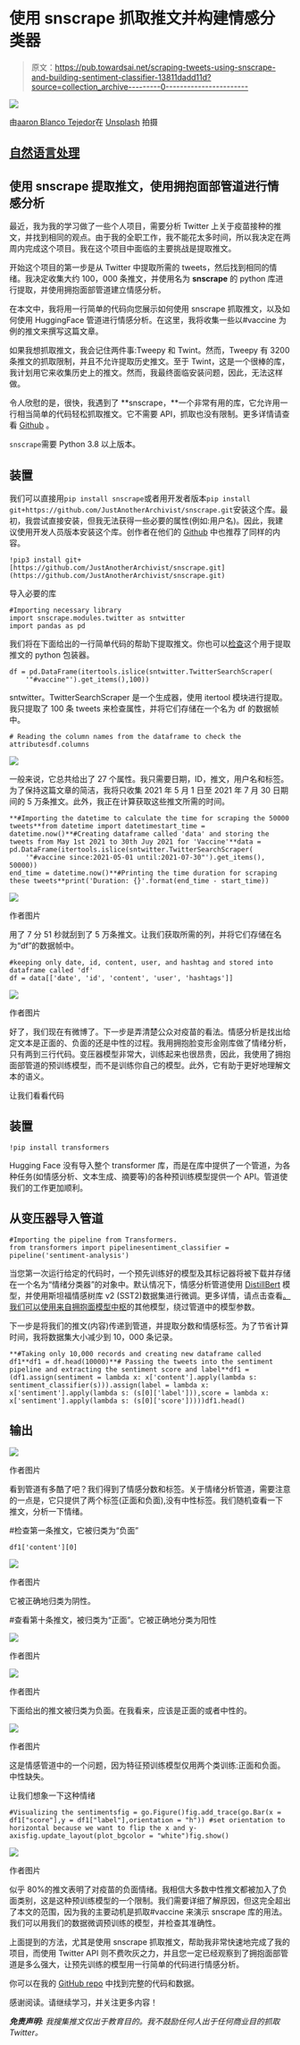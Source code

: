 # 使用 snscrape 抓取推文并构建情感分类器

> 原文：<https://pub.towardsai.net/scraping-tweets-using-snscrape-and-building-sentiment-classifier-13811dadd11d?source=collection_archive---------0----------------------->

![](img/8b8ba65123ac4751ceafbc69f247217e.png)

由[aaron Blanco Tejedor](https://unsplash.com/@innernature?utm_source=unsplash&utm_medium=referral&utm_content=creditCopyText)在 [Unsplash](https://unsplash.com/s/photos/sentiment?utm_source=unsplash&utm_medium=referral&utm_content=creditCopyText) 拍摄

## [自然语言处理](https://towardsai.net/p/category/nlp)

## 使用 snscrape 提取推文，使用拥抱面部管道进行情感分析

最近，我为我的学习做了一些个人项目，需要分析 Twitter 上关于疫苗接种的推文，并找到相同的观点。由于我的全职工作，我不能花太多时间，所以我决定在两周内完成这个项目。我在这个项目中面临的主要挑战是提取推文。

开始这个项目的第一步是从 Twitter 中提取所需的 tweets，然后找到相同的情绪。我决定收集大约 100，000 条推文，并使用名为 **snscrape** 的 python 库进行提取，并使用拥抱面部管道建立情感分析。

在本文中，我将用一行简单的代码向您展示如何使用 snscrape 抓取推文，以及如何使用 HuggingFace 管道进行情感分析。在这里，我将收集一些以#vaccine 为例的推文来撰写这篇文章。

如果我想抓取推文，我会记住两件事:Tweepy 和 Twint。然而，Tweepy 有 3200 条推文的抓取限制，并且不允许提取历史推文。至于 Twint，这是一个很棒的库，我计划用它来收集历史上的推文。然而，我最终面临安装问题，因此，无法这样做。

令人欣慰的是，很快，我遇到了 **snscrape，**一个非常有用的库，它允许用一行相当简单的代码轻松抓取推文。它不需要 API，抓取也没有限制。更多详情请查看 [Github](https://github.com/JustAnotherArchivist/snscrape) 。

`snscrape`需要 Python 3.8 以上版本。

## 装置

我们可以直接用`pip install snscrape`或者用开发者版本`pip install git+https://github.com/JustAnotherArchivist/snscrape.git`安装这个库。最初，我尝试直接安装，但我无法获得一些必要的属性(例如:用户名)。因此，我建议使用开发人员版本安装这个库。创作者在他们的 [Github](https://github.com/JustAnotherArchivist/snscrape) 中也推荐了同样的内容。

```
!pip3 install git+[https://github.com/JustAnotherArchivist/snscrape.git](https://github.com/JustAnotherArchivist/snscrape.git)
```

导入必要的库

```
#Importing necessary library
import snscrape.modules.twitter as sntwitter
import pandas as pd
```

我们将在下面给出的一行简单代码的帮助下提取推文。你也可以[检查](https://github.com/MartinBeckUT/TwitterScraper/blob/master/snscrape/python-wrapper/snscrape-python-wrapper.ipynb)这个用于提取推文的 python 包装器。

```
df = pd.DataFrame(itertools.islice(sntwitter.TwitterSearchScraper(
    '"#vaccine"').get_items(),100))
```

sntwitter。TwitterSearchScraper 是一个生成器，使用 itertool 模块进行提取。我只提取了 100 条 tweets 来检查属性，并将它们存储在一个名为 df 的数据帧中。

```
# Reading the column names from the dataframe to check the attributesdf.columns
```

![](img/ccf5ce99e7f17c3e5b00fa7c93d4b668.png)

一般来说，它总共给出了 27 个属性。我只需要日期，ID，推文，用户名和标签。为了保持这篇文章的简洁，我将只收集 2021 年 5 月 1 日至 2021 年 7 月 30 日期间的 5 万条推文。此外，我正在计算获取这些推文所需的时间。

```
**#Importing the datetime to calculate the time for scraping the 50000 tweets**from datetime import datetimestart_time = datetime.now()**#Creating dataframe called 'data' and storing the tweets from May 1st 2021 to 30th Juy 2021 for 'Vaccine'**data = pd.DataFrame(itertools.islice(sntwitter.TwitterSearchScraper(
    '"#vaccine since:2021-05-01 until:2021-07-30"').get_items(), 50000))
end_time = datetime.now()**#Printing the time duration for scraping these tweets**print('Duration: {}'.format(end_time - start_time))
```

![](img/a801b498d0dff43a06666239cfc2ccf0.png)

作者图片

用了 7 分 51 秒就刮到了 5 万条推文。让我们获取所需的列，并将它们存储在名为“df”的数据帧中。

```
#keeping only date, id, content, user, and hashtag and stored into dataframe called 'df'
df = data[['date', 'id', 'content', 'user', 'hashtags']]
```

![](img/5d6eecd5639ff97f13e1089a08555621.png)

作者图片

好了，我们现在有微博了。下一步是弄清楚公众对疫苗的看法。情感分析是找出给定文本是正面的、负面的还是中性的过程。我用拥抱脸变形金刚库做了情绪分析，只有两到三行代码。变压器模型非常大，训练起来也很昂贵，因此，我使用了拥抱面部管道的预训练模型，而不是训练你自己的模型。此外，它有助于更好地理解文本的语义。

让我们看看代码

## 装置

```
!pip install transformers
```

Hugging Face 没有导入整个 transformer 库，而是在库中提供了一个管道，为各种任务(如情感分析、文本生成、摘要等)的各种预训练模型提供一个 API。管道使我们的工作更加顺利。

## 从变压器导入管道

```
#Importing the pipeline from Transformers.
from transformers import pipelinesentiment_classifier = pipeline('sentiment-analysis')
```

当您第一次运行给定的代码时，一个预先训练好的模型及其标记器将被下载并存储在一个名为“情绪分类器”的对象中。默认情况下，情感分析管道使用 [DistillBert](https://huggingface.co/transformers/model_doc/distilbert.html) 模型，并使用斯坦福情感树库 v2 (SST2)数据集进行微调。更多详情，请点击查看[。我们可以使用来自拥抱面](https://huggingface.co/distilbert-base-uncased-finetuned-sst-2-english)[模型中枢](https://huggingface.co/models)的其他模型，绕过管道中的模型参数。

下一步是将我们的推文(内容)传递到管道，并提取分数和情感标签。为了节省计算时间，我将数据集大小减少到 10，000 条记录。

```
**#Taking only 10,000 records and creating new dataframe called df1**df1 = df.head(10000)**# Passing the tweets into the sentiment pipeline and extracting the sentiment score and label**df1 = (df1.assign(sentiment = lambda x: x['content'].apply(lambda s: sentiment_classifier(s))).assign(label = lambda x: x['sentiment'].apply(lambda s: (s[0]['label'])),score = lambda x: x['sentiment'].apply(lambda s: (s[0]['score']))))df1.head()
```

## 输出

![](img/fa8a10182c3a852794ecbe63910dcb66.png)

作者图片

看到管道有多酷了吧？我们得到了情感分数和标签。关于情绪分析管道，需要注意的一点是，它只提供了两个标签(正面和负面),没有中性标签。我们随机查看一下推文，分析一下情绪。

#检查第一条推文，它被归类为“负面”

```
df1['content'][0]
```

![](img/d3176b2893345c16ef1c51b93842c270.png)

作者图片

它被正确地归类为阴性。

#查看第十条推文，被归类为“正面”。它被正确地分类为阳性

![](img/0684087e2f03e7fbce26ffbe56a282d4.png)

作者图片

![](img/03204fcaa94363a2f3ede2ac1c0dd185.png)

作者图片

下面给出的推文被归类为负面。在我看来，应该是正面的或者中性的。

![](img/11f8a25ddb9eecddbebbf9294e7434c3.png)

作者图片

这是情感管道中的一个问题，因为特征预训练模型仅用两个类训练:正面和负面。中性缺失。

让我们想象一下这种情绪

```
#Visualizing the sentimentsfig = go.Figure()fig.add_trace(go.Bar(x = df1["score"],y = df1["label"],orientation = "h")) #set orientation to horizontal because we want to flip the x and y-axisfig.update_layout(plot_bgcolor = "white")fig.show()
```

![](img/3247da6bbf9c7572f25416f642b859c6.png)

作者图片

似乎 80%的推文表明了对疫苗的负面情绪。我相信大多数中性推文都被加入了负面类别，这是这种预训练模型的一个限制。我们需要详细了解原因，但这完全超出了本文的范围，因为我的主要动机是抓取#vaccine 来演示 snscrape 库的用法。我们可以用我们的数据微调预训练的模型，并检查其准确性。

上面提到的方法，尤其是使用 snscrape 抓取推文，帮助我非常快速地完成了我的项目，而使用 Twitter API 则不费吹灰之力，并且您一定已经观察到了拥抱面部管道是多么强大，让预先训练的模型用一行简单的代码进行情感分析。

你可以在我的 [GitHub repo](https://github.com/sdhilip200/Twitter-Scraping-Sentiment-Analysis) 中找到完整的代码和数据。

感谢阅读。请继续学习，并关注更多内容！

***免责声明:*** *我搜集推文仅出于教育目的。我不鼓励任何人出于任何商业目的抓取 Twitter。*